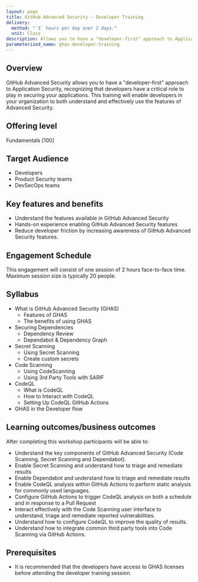 ```yaml
---
layout: page
title: GitHub Advanced Security - Developer Training
delivery:
  method: "`3` hours per day over 2 days."
  unit: Class
description: Allows you to have a "developer-first" approach to Application Security, recognizing that developers have a critical role to play in securing your applications.
parameterized_name: ghas-developer-training
---
```


## Overview

GitHub Advanced Security allows you to have a "developer-first" approach to Application Security, recognizing that developers have a critical role to play in securing your applications. This training will enable developers in your organization to both understand and effectively use the features of Advanced Security.

## Offering level

Fundamentals [100]

## Target Audience

- Developers
- Product Security teams
- DevSecOps teams

## Key features and benefits

- Understand the features available in GitHub Advanced Security
- Hands-on experience enabling GitHub Advanced Security features
- Reduce developer friction by increasing awareness of GitHub Advanced Security features.

## Engagement Schedule

This engagement will consist of one session of 2 hours face-to-face time. Maximum session size is typically 20 people.

## Syllabus

- What is GitHub Advanced Security (GHAS)
  - Features of GHAS
  - The benefits of using GHAS
- Securing Dependencies
  - Dependency Review
  - Dependabot & Dependency Graph
- Secret Scanning
  - Using Secret Scanning
  - Create custom secrets
- Code Scanning
  - Using CodeScanning
  - Using 3rd Party Tools with SARIF
- CodeQL
  - What is CodeQL
  - How to Interact with CodeQL
  - Setting Up CodeQL GitHub Actions
- GHAS in the Developer flow

## Learning outcomes/business outcomes

After completing this workshop participants will be able to:

- Understand the key components of GitHub Advanced Security (Code Scanning, Secret Scanning and Dependabot).
- Enable Secret Scanning and understand how to triage and remediate results
- Enable Dependabot and understand how to triage and remediate results
- Enable CodeQL analysis within GitHub Actions to perform static analysis for commonly used languages.
- Configure GitHub Actions to trigger CodeQL analysis on both a schedule and in response to a Pull Request
- Interact effectively with the Code Scanning user interface to understand, triage and remediate reported vulnerabilities.
- Understand how to configure CodeQL to improve the quality of results.
- Understand how to integrate common third party tools into Code Scanning via GitHub Actions.

## Prerequisites

- It is recommended that the developers have access to GHAS licenses before attending the developer training session.

